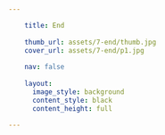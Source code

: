 ```yaml
---

    title: End
    
    thumb_url: assets/7-end/thumb.jpg
    cover_url: assets/7-end/p1.jpg
    
    nav: false
        
    layout:
      image_style: background
      content_style: black
      content_height: full

---
```

<style>

  article.page[data-page=backcover] {
    -webkit-backface-visibility: hidden;
    -webkit-perspective: 1000;
  }

  article.page[data-page="backcover"] .content {
    margin: 0;
    max-height: initial;
    width: 100%;
    height: 100%;
  }
  
  article.page[data-page="backcover"] .cover-area {
    background-position: top;
  }

  article.page[data-page="backcover"] #image {
    
    position: absolute;
    bottom: 10%;
    max-width: initial;
    max-height: initial;
    width: 300px;
  }

  @media only screen and (min-width: 768px) {
    article.page[data-page="backcover"] #image {
      left: 50%;
      margin-left: -300px;
      width: 640px;
    }
  }
</style>


<a href="http://minkpink.com/" title="Visit Minkpink" target="_blank">
  <img id="image" src="assets/7-end/p1-1.png" alt="">
</a>